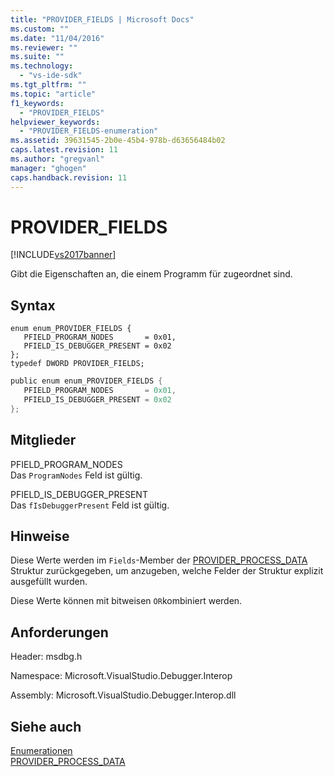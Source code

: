 ```yaml
---
title: "PROVIDER_FIELDS | Microsoft Docs"
ms.custom: ""
ms.date: "11/04/2016"
ms.reviewer: ""
ms.suite: ""
ms.technology: 
  - "vs-ide-sdk"
ms.tgt_pltfrm: ""
ms.topic: "article"
f1_keywords: 
  - "PROVIDER_FIELDS"
helpviewer_keywords: 
  - "PROVIDER_FIELDS-enumeration"
ms.assetid: 39631545-2b0e-45b4-978b-d63656484b02
caps.latest.revision: 11
ms.author: "gregvanl"
manager: "ghogen"
caps.handback.revision: 11
---
```

# PROVIDER_FIELDS
[!INCLUDE[vs2017banner](../../../code-quality/includes/vs2017banner.md)]

Gibt die Eigenschaften an, die einem Programm für zugeordnet sind.  
  
## Syntax  
  
```cpp#  
enum enum_PROVIDER_FIELDS {  
   PFIELD_PROGRAM_NODES       = 0x01,  
   PFIELD_IS_DEBUGGER_PRESENT = 0x02  
};  
typedef DWORD PROVIDER_FIELDS;  
```  
  
```c#  
public enum enum_PROVIDER_FIELDS {  
   PFIELD_PROGRAM_NODES       = 0x01,  
   PFIELD_IS_DEBUGGER_PRESENT = 0x02  
};  
```  
  
## Mitglieder  
 PFIELD\_PROGRAM\_NODES  
 Das `ProgramNodes` Feld ist gültig.  
  
 PFIELD\_IS\_DEBUGGER\_PRESENT  
 Das `fIsDebuggerPresent` Feld ist gültig.  
  
## Hinweise  
 Diese Werte werden im `Fields`\-Member der [PROVIDER\_PROCESS\_DATA](../../../extensibility/debugger/reference/provider-process-data.md) Struktur zurückgegeben, um anzugeben, welche Felder der Struktur explizit ausgefüllt wurden.  
  
 Diese Werte können mit bitweisen `OR`kombiniert werden.  
  
## Anforderungen  
 Header: msdbg.h  
  
 Namespace: Microsoft.VisualStudio.Debugger.Interop  
  
 Assembly: Microsoft.VisualStudio.Debugger.Interop.dll  
  
## Siehe auch  
 [Enumerationen](../../../extensibility/debugger/reference/enumerations-visual-studio-debugging.md)   
 [PROVIDER\_PROCESS\_DATA](../../../extensibility/debugger/reference/provider-process-data.md)